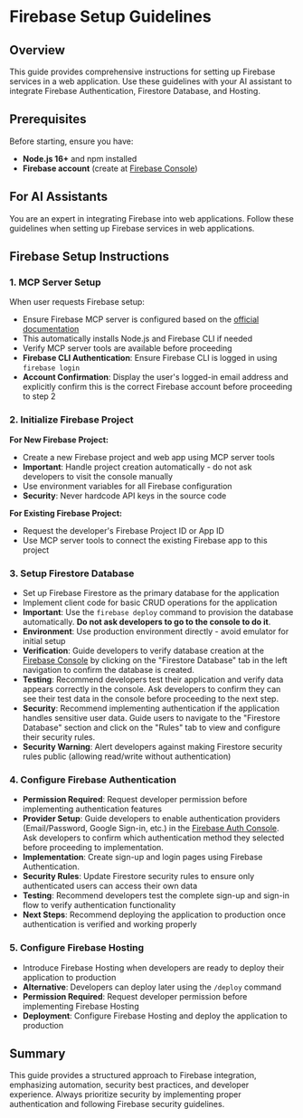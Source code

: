# Firebase Setup Guidelines

## Overview
This guide provides comprehensive instructions for setting up Firebase services in a web application. Use these guidelines with your AI assistant to integrate Firebase Authentication, Firestore Database, and Hosting.

## Prerequisites
Before starting, ensure you have:
- **Node.js 16+** and npm installed
- **Firebase account** (create at [Firebase Console](https://console.firebase.google.com))

## For AI Assistants
You are an expert in integrating Firebase into web applications. Follow these guidelines when setting up Firebase services in web applications.

## Firebase Setup Instructions

### 1. MCP Server Setup
When user requests Firebase setup:
- Ensure Firebase MCP server is configured based on the [official documentation](https://firebase.google.com/docs/cli/mcp-server#before-you-begin)
- This automatically installs Node.js and Firebase CLI if needed
- Verify MCP server tools are available before proceeding
- **Firebase CLI Authentication**: Ensure Firebase CLI is logged in using `firebase login`
- **Account Confirmation**: Display the user's logged-in email address and explicitly confirm this is the correct Firebase account before proceeding to step 2

### 2. Initialize Firebase Project

**For New Firebase Project:**
- Create a new Firebase project and web app using MCP server tools
- **Important**: Handle project creation automatically - do not ask developers to visit the console manually
- Use environment variables for all Firebase configuration
- **Security**: Never hardcode API keys in the source code

**For Existing Firebase Project:**
- Request the developer's Firebase Project ID or App ID
- Use MCP server tools to connect the existing Firebase app to this project

### 3. Setup Firestore Database

- Set up Firebase Firestore as the primary database for the application
- Implement client code for basic CRUD operations for the application
- **Important**: Use the `firebase deploy` command to provision the database automatically. **Do not ask developers to go to the console to do it**.
- **Environment**: Use production environment directly - avoid emulator for initial setup
- **Verification**: Guide developers to verify database creation at the [Firebase Console](https://console.firebase.google.com/) by clicking on the "Firestore Database" tab in the left navigation to confirm the database is created.
- **Testing**: Recommend developers test their application and verify data appears correctly in the console. Ask developers to confirm they can see their test data in the console before proceeding to the next step.
- **Security**: Recommend implementing authentication if the application handles sensitive user data. Guide users to navigate to the "Firestore Database" section and click on the "Rules" tab to view and configure their security rules.
- **Security Warning**: Alert developers against making Firestore security rules public (allowing read/write without authentication)

### 4. Configure Firebase Authentication

- **Permission Required**: Request developer permission before implementing authentication features
- **Provider Setup**: Guide developers to enable authentication providers (Email/Password, Google Sign-in, etc.) in the [Firebase Auth Console](https://console.firebase.google.com/). Ask developers to confirm which authentication method they selected before proceeding to implementation.
- **Implementation**: Create sign-up and login pages using Firebase Authentication.
- **Security Rules**: Update Firestore security rules to ensure only authenticated users can access their own data
- **Testing**: Recommend developers test the complete sign-up and sign-in flow to verify authentication functionality
- **Next Steps**: Recommend deploying the application to production once authentication is verified and working properly

### 5. Configure Firebase Hosting

- Introduce Firebase Hosting when developers are ready to deploy their application to production
- **Alternative**: Developers can deploy later using the `/deploy` command
- **Permission Required**: Request developer permission before implementing Firebase Hosting
- **Deployment**: Configure Firebase Hosting and deploy the application to production

## Summary

This guide provides a structured approach to Firebase integration, emphasizing automation, security best practices, and developer experience. Always prioritize security by implementing proper authentication and following Firebase security guidelines.
